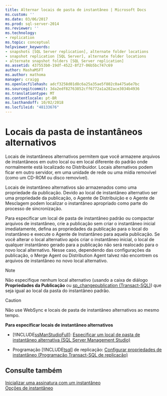 ```yaml
---
title: Alternar locais de pasta de instantâneo | Microsoft Docs
ms.custom: ''
ms.date: 03/06/2017
ms.prod: sql-server-2014
ms.reviewer: ''
ms.technology:
- replication
ms.topic: conceptual
helpviewer_keywords:
- snapshots [SQL Server replication], alternate folder locations
- snapshot replication [SQL Server], alternate folder locations
- alternate snapshot folders [SQL Server replication]
ms.assetid: 437553b0-19df-4522-8f27-06b5bc747c69
author: MashaMSFT
ms.author: mathoma
manager: craigg
ms.openlocfilehash: adcf3258d01d8c6a25a35ae5f802c0a475a6e7bc
ms.sourcegitcommit: 3da2edf82763852cff6772a1a282ace3034b4936
ms.translationtype: MT
ms.contentlocale: pt-BR
ms.lasthandoff: 10/02/2018
ms.locfileid: "48133676"
---
```

# <a name="alternate-snapshot-folder-locations"></a>Locais da pasta de instantâneos alternativos
  Locais de instantâneos alternativos permitem que você armazene arquivos de instantâneos em outro local ou em local diferente do padrão onde normalmente está localizado no Distribuidor. Locais alternativos podem ficar em outro servidor, em uma unidade de rede ou uma mídia removível (como um CD-ROM ou disco removível).  
  
 Locais de instantâneo alternativos são armazenados como uma propriedade da publicação. Devido ao local de instantâneo alternativo ser uma propriedade da publicação, o Agente de Distribuição e o Agente de Mesclagem podem localizar o instantâneo apropriado como parte do processo de sincronização.  
  
 Para especificar um local de pasta de instantâneo padrão ou compactar arquivos de instantâneo, crie a publicação sem criar o instantâneo inicial imediatamente, defina as propriedades da publicação para o local do instantâneo e execute o Agente de Instantâneo para aquela publicação. Se você alterar o local alternativo após criar o instantâneo inicial, o local de qualquer instantâneo gerado para a publicação não será realocado para o novo local alternativo. Nesse caso, dependendo das configurações da publicação, o Merge Agent ou Distribution Agent talvez não encontrem os arquivos de instantâneo no novo local alternativo.  
  
> [!NOTE]  
>  Não especifique nenhum local alternativo (usando a caixa de diálogo **Propriedades da Publicação** ou [sp_changepublication &#40;Transact-SQL&#41;](/sql/relational-databases/system-stored-procedures/sp-changepublication-transact-sql)) que seja igual ao local da pasta do instantâneo padrão.  
  
> [!CAUTION]  
>  Não use WebSync e locais de pasta de instantâneo alternativos ao mesmo tempo.  
  
 **Para especificar locais de instantâneo alternativos**  
  
-   [!INCLUDE[ssManStudioFull](../../includes/ssmanstudiofull-md.md)]: [Especificar um local de pasta de instantâneo alternativa &#40;SQL Server Management Studio&#41;](publish/specify-an-alternate-snapshot-folder-location-sql-server-management-studio.md) 
  
-   Programação [!INCLUDE[tsql](../../includes/tsql-md.md)] de replicação: [Configurar propriedades de instantâneo &#40;Programação Transact-SQL de replicação&#41;](publish/configure-snapshot-properties-replication-transact-sql-programming.md)  
  
## <a name="see-also"></a>Consulte também  
 [Inicializar uma assinatura com um instantâneo](initialize-a-subscription-with-a-snapshot.md)   
 [Opções de instantâneo](snapshot-options.md)  
  
  
